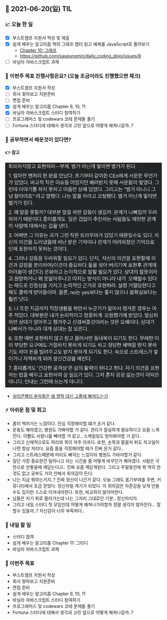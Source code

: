 ## 📆 2021-06-20(일) TIL

### 📈 오늘 한 일
- [x] 부스트캠프 지원서 작성 및 제출
- [x] 쉽게 배우는 알고리즘 책의 그래프 챕터 읽고 예제를 JavaScript로 풀어보기
  - [Chapter 10: 그래프](https://github.com/saseungmin/reading_books_record_repository/tree/master/%EC%89%BD%EA%B2%8C%20%EB%B0%B0%EC%9A%B0%EB%8A%94%20%EC%95%8C%EA%B3%A0%EB%A6%AC%EC%A6%98/Chapter%2010)
  - https://github.com/saseungmin/daily_coding_dojo/issues/8
- [ ] 바닐라 자바스크립트 과제

### 🦄 이번주 목표 진행사항은요? (오늘 조금이라도 진행했으면 체크)
- [x] 부스트캠프 지원서 작성
- [ ] 회사 찾아보고 지원준비
- [ ] 면접 준비
- [x] 쉽게 배우는 알고리즘 Chapter 9, 10, 11
- [x] 바닐라 자바스크립트 스터디 참여하기
- [ ] 프로그래머스 및 codewars 코테 문제들 풀기
- [ ] Fortuna 스터디에 대해서 생각과 고민 앞으로 어떻게 해쳐나갈까..?

### 🤔 공부하면서 배운것이 있다면?

#### 👉 참고

<img src="../images/20210620-1.png"/>

- [실리콘밸리 부자들은 왜 향락 대신 고통에 빠져드는가](https://news.mt.co.kr/mtview.php?no=2019032915025470686)

### ⚡ 아쉬운 점 및 회고
- 몸이 썩어가는 느낌이다. 진심 걱정해야할 떄가 온거 같다.
- 운동도 해야겠고, 병원도 가봐야할 거 같다. 관리가 절실하게 필요하다고 요즘 느껴진다. 이빨도 사랑니를 빼야할 거 같고.. 스케일링도 받아봐야할 거 같다.
- 그리고 신체적으로도 허리와 목이 자주 아프다. 또한, 손목과 팔꿈치 뒤도 자고일어나면 항상 저리다. 요즘 몸을 걱정해야할 때가 진짜 온거 같다..
- 그리고 스트레스때문에 머리도 빠지는 느낌이라 병원도 가바야할거 같다.
- 일단 가장 중요한건 일어나고 자는 시간을 좀 어떻게 바꾸던가 해야겠다. 사람은 극한으로 안좋을때 깨닫는다고.. 진짜 요즘 깨닫게된다. 그리고 주말동안에 뭐 딱히 한것도 없고 공부도 거의 안해서 회의감이 든다.
- 나는 지금 뭐하는거지..? 진짜 정신이 나간거 같다. 오늘 그래도 동기부여를 주변, 커뮤니티에서 조금 얻었다. 정신차릴 계기가 되었다. 이 회의감은 자존감을 낮게 만들 수도 있지만 스스로 이겨내야한다. 또한, 비교하지 말아야한다.
- 남들은 저기 위로 올라가는데 나는 그자리 그대로인 기분.. 정신차리자.
- 그리고 내일 스터디 첫 모임인데 어떻게 해쳐나가야할까 정말 생각이 많아진다... 잘 할수 있을까..? 자신감이 너무 부족하다..

### 🚀 내일 할 일
- 스터디 참여
- 쉽게 배우는 알고리즘 Chapter 11: 그리디
- 바닐라 자바스크립트 과제

### 🎯 이번주 목표
- 부스트캠프 지원서 작성
- 회사 찾아보고 지원준비
- 면접 준비
- 쉽게 배우는 알고리즘 Chapter 9, 10, 11
- 바닐라 자바스크립트 스터디 참여하기
- 프로그래머스 및 codewars 코테 문제들 풀기
- Fortuna 스터디에 대해서 생각과 고민 앞으로 어떻게 해쳐나갈까..?
